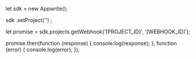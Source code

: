 let sdk = new Appwrite();

sdk
    .setProject('')
;

let promise = sdk.projects.getWebhook('[PROJECT_ID]', '[WEBHOOK_ID]');

promise.then(function (response) {
    console.log(response);
}, function (error) {
    console.log(error);
});